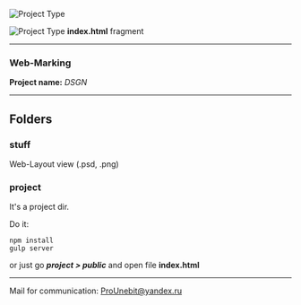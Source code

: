 ![Project Type](https://image.ibb.co/ea1Gx7/readme_pic.jpg)

![Project Type](http://image.ibb.co/iwEsKx/html_frag.png)
**index.html** fragment
- - -
### Web-Marking
**Project name:** *DSGN*
- - -
## Folders
### stuff
Web-Layout view (.psd, .png)
### project
It's a project dir.

Do it:
```
npm install
gulp server
```
or just go _**project > public**_ and open file **index.html**
- - -
Mail for communication: <ProUnebit@yandex.ru>
